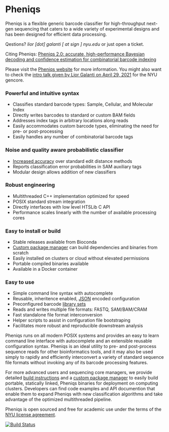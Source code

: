 # Pheniqs

Pheniqs is a flexible generic barcode classifier for high-throughput next-gen sequencing that caters to a wide variety of experimental designs and has been designed for efficient data processing.

Qestions? *lior [dot] galanti [ at sign ] nyu.edu* or just open a ticket.

Citing Pheniqs: [Pheniqs 2.0: accurate, high-performance Bayesian decoding and confidence estimation for combinatorial barcode indexing](https://doi.org/10.1186/s12859-021-04267-5)

Please visit the [Pheniqs website](http://biosails.github.io/pheniqs) for more information. 
You might also want to check the [intro talk given by Lior Galanti on April 29, 2021](https://learn.gencore.bio.nyu.edu/pheniqs/) for the NYU gencore.

### Powerful and intuitive syntax
- Classifies standard barcode types: Sample, Cellular, and Molecular Index
- Directly writes barcodes to standard or custom BAM fields
- Addresses index tags in arbitrary locations along reads
- Easily accommodates custom barcode types, eliminating the need for pre- or post-processing
- Easily handles any number of combinatorial barcode tags

### Noise and quality aware probabilistic classifier
- [Increased accuracy](https://biosails.github.io/pheniqs/pamld) over standard edit distance methods
- Reports classification error probabilities in SAM auxiliary tags
- Modular design allows addition of new classifiers

### Robust engineering
- Multithreaded C++ implementation optimized for speed
- POSIX standard stream integration
- Directly interfaces with low level HTSLib C API
- Performance scales linearly with the number of available processing cores

### Easy to install or build
- Stable releases available from Bioconda
- [Custom package manager](https://github.com/biosails/pheniqs-build-api) can build dependencies and binaries from scratch
- Easily installed on clusters or cloud without elevated permissions
- Portable compiled binaries available
- Available in a Docker container

### Easy to use
- Simple command line syntax with autocomplete
- Reusable, inheritence enabled, [JSON](https://en.wikipedia.org/wiki/JSON) encoded configuration
- Preconfigured barcode [library sets](https://biosails.github.io/pheniqs/recipe)
- Reads and writes multiple file formats: FASTQ, SAM/BAM/CRAM
- Fast standalone file format interconversion
- Helper scripts to assist in configuration file bootstraping
- Facilitates more robust and reproducible downstream analysis

Pheniqs runs on all modern POSIX systems and provides an easy to learn command line interface with autocomplete and an extensible reusable configuration syntax. Pheniqs is an ideal utility to pre- and post-process sequence reads for other bioinformatics tools, and it may also be used simply to rapidly and efficiently interconvert a variety of standard sequence file formats without invoking any of its barcode processing features.

For more advanced users and sequencing core managers, we provide detailed [build instructions](https://biosails.github.io/pheniqs/install) and a [custom package manager](https://github.com/biosails/pheniqs-build-api) to easily build portable, statically linked, Pheniqs binaries for deployment on computing clusters. Developers can find code examples and API documention that enable them to expand Pheniqs with new classification algorithms and take advantage of the optimized multithreaded pipeline.

Pheniqs is open sourced and free for academic use under the terms of the [NYU license agreement](https://github.com/biosails/pheniqs/blob/master/LICENSE).

[![Build Status](https://travis-ci.org/biosails/pheniqs.svg?branch=master)](https://travis-ci.org/biosails/pheniqs)
